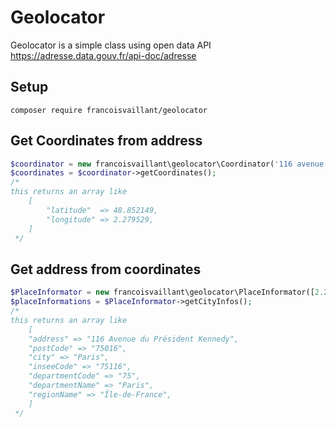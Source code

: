 # Geolocator

Geolocator is a simple class using open data API
https://adresse.data.gouv.fr/api-doc/adresse

## Setup
```
composer require francoisvaillant/geolocator
```

## Get Coordinates from address

```PHP
$coordinator = new francoisvaillant\geolocator\Coordinator('116 avenue du Président Kennedy','PARIS', 75016);
$coordinates = $coordinator->getCoordinates();
/*
this returns an array like
    [
        "latitude"  => 48.852149,
        "longitude" => 2.279529,
    ]
 */
```

## Get address from coordinates
```PHP
$PlaceInformator = new francoisvaillant\geolocator\PlaceInformator([2.279529, 48.852149]);
$placeInformations = $PlaceInformator->getCityInfos();
/*
this returns an array like
    [
    "address" => "116 Avenue du Président Kennedy",
    "postCode" => "75016",
    "city" => "Paris",
    "inseeCode" => "75116",
    "departmentCode" => "75",
    "departmentName" => "Paris",
    "regionName" => "Île-de-France",
    ]
 */
```